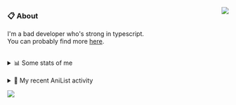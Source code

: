 <a href="https://discord.com/users/338718840873811979"><img align="right" src="https://lanyard-profile-readme.vercel.app/api/338718840873811979" /></a>

### 📋 About

I'm a bad developer who's strong in typescript. \
You can probably find more [here](https://pxseu.com/about).
<!--
### 🦊Fox

![](https://pxseu.loves.moe/2ELJv3at3.gif)

### 📱 Contact

[🌐 website](https://www.pxseu.com) \
[📧 email](mailto:contact.pxseu@gmail.com)
-->

<br />

<details>
  <summary>📊 Some stats of me</summary>
  
![My github stats!](https://github-readme-stats.vercel.app/api?username=pxseu&show_icons=true&theme=radical&custom_title=My%20Github%20Stats:&line_height=33&include_all_commits=true) 
![My top langauges](https://github-readme-stats.vercel.app/api/top-langs?username=pxseu&show_icons=true&theme=radical&custom_title=My%20most%20used%20languages:&layout=compact&card_width=445) 
</details>

<br />

<details>
  <summary>🌸 My recent AniList activity</summary>
  
<!-- ANILIST_ACTIVITY:start -->

-   📺 Watched episode 3 of [Miss Kobayashi's Dragon Maid S](https://anilist.co/anime/107717) (15:01, 22 July 2021)
-   📺 Watched episode 89 - 91 of [Naruto: Shippuden](https://anilist.co/anime/1735) (21:40, 21 July 2021)
-   📺 Watched episode 87 - 88 of [Naruto: Shippuden](https://anilist.co/anime/1735) (21:33, 20 July 2021)
-   📺 Watched episode 3 of [Remake Our Life!](https://anilist.co/anime/114065) (20:56, 19 July 2021)
-   📺 Watched episode 15 of [Tokyo Revengers](https://anilist.co/anime/120120) (18:08, 18 July 2021)

<!-- ANILIST_ACTIVITY:end -->
</details>



![](https://komarev.com/ghpvc/?username=pxseu&color=ff69b4)


